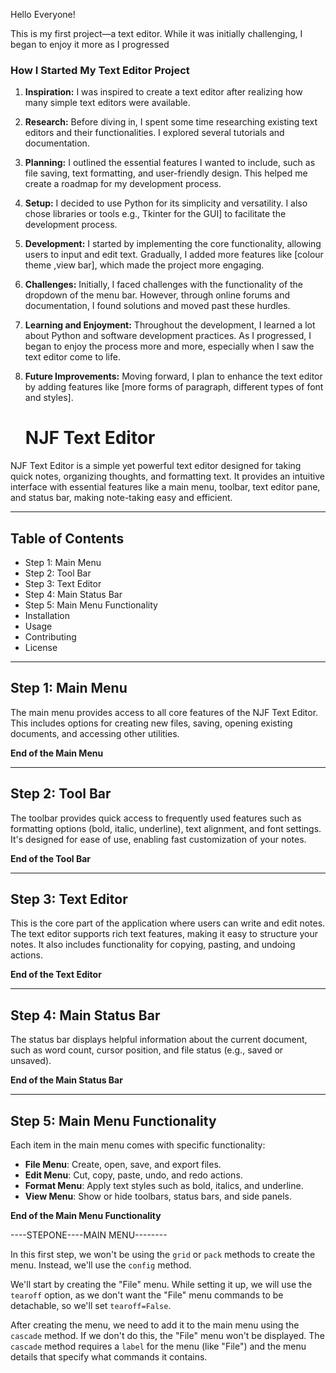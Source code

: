 Hello Everyone!

This is my first project—a text editor. While it was initially challenging, I began to enjoy it more as I progressed
### **How I Started My Text Editor Project**

1. **Inspiration:**
   I was inspired to create a text editor after realizing how many simple text editors were available. 
2. **Research:**
   Before diving in, I spent some time researching existing text editors and their functionalities. I explored several tutorials and documentation.
3. **Planning:**
   I outlined the essential features I wanted to include, such as file saving, text formatting, and user-friendly design. This helped me create a roadmap for my development process.
4. **Setup:**
   I decided to use Python for its simplicity and versatility. I also chose libraries or tools e.g., Tkinter for the GUI] to facilitate the development process.
5. **Development:**
   I started by implementing the core functionality, allowing users to input and edit text. Gradually, I added more features like [colour theme ,view bar], which made the project more engaging.
6. **Challenges:**
   Initially, I faced challenges with the functionality of the dropdown of the menu bar. However, through online forums and documentation, I found solutions and moved past these hurdles.
7. **Learning and Enjoyment:**
   Throughout the development, I learned a lot about Python and software development practices. As I progressed, I began to enjoy the process more and more, especially when I saw the text editor come to life.

8. **Future Improvements:**
   Moving forward, I plan to enhance the text editor by adding features like [more forms of paragraph, different types of font and styles].


   # NJF Text Editor

NJF Text Editor is a simple yet powerful text editor designed for taking quick notes, organizing thoughts, and formatting text. 
It provides an intuitive interface with essential features like a main menu, toolbar, text editor pane, and status bar, making note-taking easy and efficient.

---

## Table of Contents

- Step 1: Main Menu
- Step 2: Tool Bar
- Step 3: Text Editor
- Step 4: Main Status Bar
- Step 5: Main Menu Functionality
- Installation
- Usage
- Contributing
- License

---

## Step 1: Main Menu

The main menu provides access to all core features of the NJF Text Editor. This includes options for creating new files, saving, opening existing documents, and accessing other utilities.

**End of the Main Menu**

---

## Step 2: Tool Bar

The toolbar provides quick access to frequently used features such as formatting options (bold, italic, underline), text alignment, and font settings. It's designed for ease of use, enabling fast customization of your notes.

**End of the Tool Bar**

---

## Step 3: Text Editor

This is the core part of the application where users can write and edit notes. The text editor supports rich text features, making it easy to structure your notes. It also includes functionality for copying, pasting, and undoing actions.

**End of the Text Editor**

---

## Step 4: Main Status Bar

The status bar displays helpful information about the current document, such as word count, cursor position, and file status (e.g., saved or unsaved).

**End of the Main Status Bar**

---

## Step 5: Main Menu Functionality

Each item in the main menu comes with specific functionality:
- **File Menu**: Create, open, save, and export files.
- **Edit Menu**: Cut, copy, paste, undo, and redo actions.
- **Format Menu**: Apply text styles such as bold, italics, and underline.
- **View Menu**: Show or hide toolbars, status bars, and side panels.

**End of the Main Menu Functionality**

----STEPONE----MAIN MENU--------

In this first step, we won't be using the `grid` or `pack` methods to create the menu. Instead, we'll use the `config` method. 

We'll start by creating the "File" menu. While setting it up, we will use the `tearoff` option, as we don't want the "File" menu commands to be detachable, so we'll set `tearoff=False`.

After creating the menu, we need to add it to the main menu using the `cascade` method. If we don't do this, the "File" menu won't be displayed. The `cascade` method requires a `label` for the menu (like "File") and the menu details that specify what commands it contains.




   


